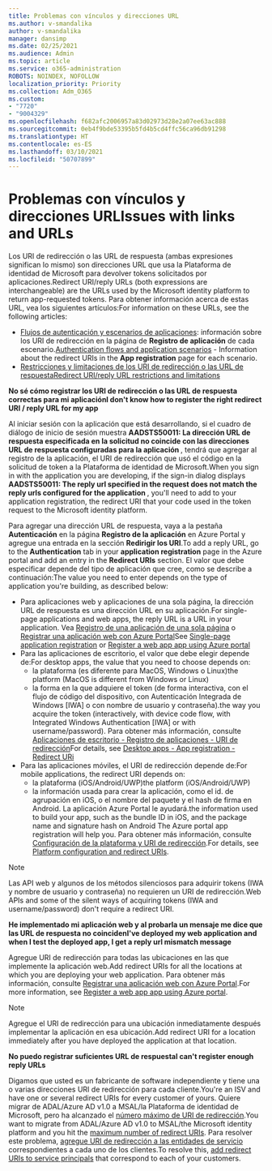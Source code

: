 ```yaml
---
title: Problemas con vínculos y direcciones URL
ms.author: v-smandalika
author: v-smandalika
manager: dansimp
ms.date: 02/25/2021
ms.audience: Admin
ms.topic: article
ms.service: o365-administration
ROBOTS: NOINDEX, NOFOLLOW
localization_priority: Priority
ms.collection: Adm_O365
ms.custom:
- "7720"
- "9004329"
ms.openlocfilehash: f682afc2006957a83d02973d28e2a07ee63ac888
ms.sourcegitcommit: 0eb4f9bde53395b5fd4b5cd4ffc56ca96db91298
ms.translationtype: HT
ms.contentlocale: es-ES
ms.lasthandoff: 03/10/2021
ms.locfileid: "50707899"
---
```

# <a name="issues-with-links-and-urls"></a><span data-ttu-id="9d54a-102">Problemas con vínculos y direcciones URL</span><span class="sxs-lookup"><span data-stu-id="9d54a-102">Issues with links and URLs</span></span>

<span data-ttu-id="9d54a-103">Los URI de redirección o las URL de respuesta (ambas expresiones significan lo mismo) son direcciones URL que usa la Plataforma de identidad de Microsoft para devolver tokens solicitados por aplicaciones.</span><span class="sxs-lookup"><span data-stu-id="9d54a-103">Redirect URI/reply URLs (both expressions are interchangeable) are the URLs used by the Microsoft identity platform to return app-requested tokens.</span></span> <span data-ttu-id="9d54a-104">Para obtener información acerca de estas URL, vea los siguientes artículos:</span><span class="sxs-lookup"><span data-stu-id="9d54a-104">For information on these URLs, see the following articles:</span></span>

- <span data-ttu-id="9d54a-105">[Flujos de autenticación y escenarios de aplicaciones](https://docs.microsoft.com/azure/active-directory/develop/authentication-flows-app-scenarios): información sobre los URI de redirección en la página de **Registro de aplicación** de cada escenario.</span><span class="sxs-lookup"><span data-stu-id="9d54a-105">[Authentication flows and application scenarios](https://docs.microsoft.com/azure/active-directory/develop/authentication-flows-app-scenarios) - Information about the redirect URIs in the **App registration** page for each scenario.</span></span>
- [<span data-ttu-id="9d54a-106">Restricciones y limitaciones de los URI de redirección o las URL de respuesta</span><span class="sxs-lookup"><span data-stu-id="9d54a-106">Redirect URI/reply URL restrictions and limitations</span></span>](https://docs.microsoft.com/azure/active-directory/develop/reply-url)

<span data-ttu-id="9d54a-107">**No sé cómo registrar los URI de redirección o las URL de respuesta correctas para mi aplicación**</span><span class="sxs-lookup"><span data-stu-id="9d54a-107">**I don't know how to register the right redirect URI / reply URL for my app**</span></span>

<span data-ttu-id="9d54a-108">Al iniciar sesión con la aplicación que está desarrollando, si el cuadro de diálogo de inicio de sesión muestra **AADSTS50011: La dirección URL de respuesta especificada en la solicitud no coincide con las direcciones URL de respuesta configuradas para la aplicación <your app ID>**, tendrá que agregar al registro de la aplicación, el URI de redirección que usó el código en la solicitud de token a la Plataforma de identidad de Microsoft.</span><span class="sxs-lookup"><span data-stu-id="9d54a-108">When you sign in with the application you are developing, if the sign-in dialog displays **AADSTS50011: The reply url specified in the request does not match the reply urls configured for the application <your app ID>**, you'll need to add to your application registration, the redirect URI that your code used in the token request to the Microsoft identity platform.</span></span>

<span data-ttu-id="9d54a-109">Para agregar una dirección URL de respuesta, vaya a la pestaña **Autenticación** en la página **Registro de la aplicación** en Azure Portal y agregue una entrada en la sección **Redirigir los URI**.</span><span class="sxs-lookup"><span data-stu-id="9d54a-109">To add a reply URL, go to the **Authentication** tab in your **application registration** page in the Azure portal and add an entry in the **Redirect URIs** section.</span></span> <span data-ttu-id="9d54a-110">El valor que debe especificar depende del tipo de aplicación que cree, como se describe a continuación:</span><span class="sxs-lookup"><span data-stu-id="9d54a-110">The value you need to enter depends on the type of application you're building, as described below:</span></span>

- <span data-ttu-id="9d54a-111">Para aplicaciones web y aplicaciones de una sola página, la dirección URL de respuesta es una dirección URL en su aplicación.</span><span class="sxs-lookup"><span data-stu-id="9d54a-111">For single-page applications and web apps, the reply URL is a URL in your application.</span></span> <span data-ttu-id="9d54a-112">Vea [Registro de una aplicación de una sola página](https://docs.microsoft.com/azure/active-directory/develop/scenario-spa-app-registration#register-a-redirect-uri) o [Registrar una aplicación web con Azure Portal](https://docs.microsoft.com/azure/active-directory/develop/scenario-web-app-sign-user-app-registration?tabs=aspnetcore#register-an-app-using-azure-portal)</span><span class="sxs-lookup"><span data-stu-id="9d54a-112">See [Single-page application registration](https://docs.microsoft.com/azure/active-directory/develop/scenario-spa-app-registration#register-a-redirect-uri) or [Register a web app app using Azure portal](https://docs.microsoft.com/azure/active-directory/develop/scenario-web-app-sign-user-app-registration?tabs=aspnetcore#register-an-app-using-azure-portal)</span></span>
- <span data-ttu-id="9d54a-113">Para las aplicaciones de escritorio, el valor que debe elegir depende de:</span><span class="sxs-lookup"><span data-stu-id="9d54a-113">For desktop apps, the value that you need to choose depends on:</span></span>
    - <span data-ttu-id="9d54a-114">la plataforma (es diferente para MacOS, Windows o Linux)</span><span class="sxs-lookup"><span data-stu-id="9d54a-114">the platform (MacOS is different from Windows or Linux)</span></span>
    - <span data-ttu-id="9d54a-115">la forma en la que adquiere el token (de forma interactiva, con el flujo de código del dispositivo, con Autenticación Integrada de Windows [IWA] o con nombre de usuario y contraseña).</span><span class="sxs-lookup"><span data-stu-id="9d54a-115">the way you acquire the token (interactively, with device code flow, with Integrated Windows Authentication [IWA] or with username/password).</span></span>
    <span data-ttu-id="9d54a-116">Para obtener más información, consulte [Aplicaciones de escritorio - Registro de aplicaciones - URI de redirección](https://docs.microsoft.com/azure/active-directory/develop/scenario-desktop-app-registration#redirect-uris)</span><span class="sxs-lookup"><span data-stu-id="9d54a-116">For details, see [Desktop apps - App registration - Redirect URi](https://docs.microsoft.com/azure/active-directory/develop/scenario-desktop-app-registration#redirect-uris)</span></span>
- <span data-ttu-id="9d54a-117">Para las aplicaciones móviles, el URI de redirección depende de:</span><span class="sxs-lookup"><span data-stu-id="9d54a-117">For mobile applications, the redirect URI depends on:</span></span>
    - <span data-ttu-id="9d54a-118">la plataforma (iOS/Android/UWP)</span><span class="sxs-lookup"><span data-stu-id="9d54a-118">the platform (iOS/Android/UWP)</span></span>
    - <span data-ttu-id="9d54a-119">la información usada para crear la aplicación, como el id. de agrupación en iOS, o el nombre del paquete y el hash de firma en Android. La aplicación Azure Portal le ayudará.</span><span class="sxs-lookup"><span data-stu-id="9d54a-119">the information used to build your app, such as the bundle ID in iOS, and the package name and signature hash on Android The Azure portal app registration will help you.</span></span> <span data-ttu-id="9d54a-120">Para obtener más información, consulte [Configuración de la plataforma y URI de redirección](https://docs.microsoft.com/azure/active-directory/develop/scenario-mobile-app-registration#platform-configuration-and-redirect-uris).</span><span class="sxs-lookup"><span data-stu-id="9d54a-120">For details, see [Platform configuration and redirect URIs](https://docs.microsoft.com/azure/active-directory/develop/scenario-mobile-app-registration#platform-configuration-and-redirect-uris).</span></span>

> [!NOTE]
> <span data-ttu-id="9d54a-121">Las API web y algunos de los métodos silenciosos para adquirir tokens (IWA y nombre de usuario y contraseña) no requieren un URI de redirección.</span><span class="sxs-lookup"><span data-stu-id="9d54a-121">Web APIs and some of the silent ways of acquiring tokens (IWA and username/password) don't require a redirect URI.</span></span>

<span data-ttu-id="9d54a-122">**He implementado mi aplicación web y al probarla un mensaje me dice que las URL de respuesta no coinciden**</span><span class="sxs-lookup"><span data-stu-id="9d54a-122">**I've deployed my web application and when I test the deployed app, I get a reply url mismatch message**</span></span>

<span data-ttu-id="9d54a-123">Agregue URI de redirección para todas las ubicaciones en las que implemente la aplicación web.</span><span class="sxs-lookup"><span data-stu-id="9d54a-123">Add redirect URIs for all the locations at which you are deploying your web application.</span></span> <span data-ttu-id="9d54a-124">Para obtener más información, consulte [Registrar una aplicación web con Azure Portal](https://docs.microsoft.com/azure/active-directory/develop/scenario-web-app-sign-user-app-registration).</span><span class="sxs-lookup"><span data-stu-id="9d54a-124">For more information, see [Register a web app app using Azure portal](https://docs.microsoft.com/azure/active-directory/develop/scenario-web-app-sign-user-app-registration).</span></span>

> [!NOTE]
> <span data-ttu-id="9d54a-125">Agregue el URI de redirección para una ubicación inmediatamente después implementar la aplicación en esa ubicación.</span><span class="sxs-lookup"><span data-stu-id="9d54a-125">Add redirect URI for a location immediately after you have deployed the application at that location.</span></span>

<span data-ttu-id="9d54a-126">**No puedo registrar suficientes URL de respuesta**</span><span class="sxs-lookup"><span data-stu-id="9d54a-126">**I can't register enough reply URLs**</span></span>

<span data-ttu-id="9d54a-127">Digamos que usted es un fabricante de software independiente y tiene una o varias direcciones URI de redirección para cada cliente.</span><span class="sxs-lookup"><span data-stu-id="9d54a-127">You're an ISV and have one or several redirect URIs for every customer of yours.</span></span> <span data-ttu-id="9d54a-128">Quiere migrar de ADAL/Azure AD v1.0 a MSAL/la Plataforma de identidad de Microsoft, pero ha alcanzado el [número máximo de URI de redirección](https://docs.microsoft.com/azure/active-directory/develop/reply-url#maximum-number-of-redirect-uris).</span><span class="sxs-lookup"><span data-stu-id="9d54a-128">You want to migrate from ADAL/Azure AD v1.0 to MSAL/the Microsoft identity platform and you hit the [maximum number of redirect URIs](https://docs.microsoft.com/azure/active-directory/develop/reply-url#maximum-number-of-redirect-uris).</span></span> <span data-ttu-id="9d54a-129">Para resolver este problema, [agregue URI de redirección a las entidades de servicio](https://docs.microsoft.com/azure/active-directory/develop/reply-url#add-redirect-uris-to-service-principals) correspondientes a cada uno de los clientes.</span><span class="sxs-lookup"><span data-stu-id="9d54a-129">To resolve this, [add redirect URIs to service principals](https://docs.microsoft.com/azure/active-directory/develop/reply-url#add-redirect-uris-to-service-principals) that correspond to each of your customers.</span></span>
